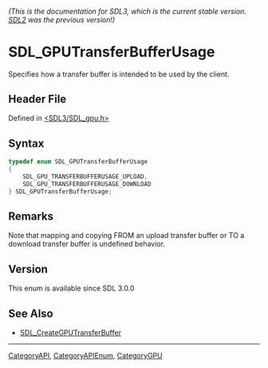 ###### (This is the documentation for SDL3, which is the current stable version. [SDL2](https://wiki.libsdl.org/SDL2/) was the previous version!)
# SDL_GPUTransferBufferUsage

Specifies how a transfer buffer is intended to be used by the client.

## Header File

Defined in [<SDL3/SDL_gpu.h>](https://github.com/libsdl-org/SDL/blob/main/include/SDL3/SDL_gpu.h)

## Syntax

```c
typedef enum SDL_GPUTransferBufferUsage
{
    SDL_GPU_TRANSFERBUFFERUSAGE_UPLOAD,
    SDL_GPU_TRANSFERBUFFERUSAGE_DOWNLOAD
} SDL_GPUTransferBufferUsage;
```

## Remarks

Note that mapping and copying FROM an upload transfer buffer or TO a
download transfer buffer is undefined behavior.

## Version

This enum is available since SDL 3.0.0

## See Also

- [SDL_CreateGPUTransferBuffer](SDL_CreateGPUTransferBuffer)

----
[CategoryAPI](CategoryAPI), [CategoryAPIEnum](CategoryAPIEnum), [CategoryGPU](CategoryGPU)

